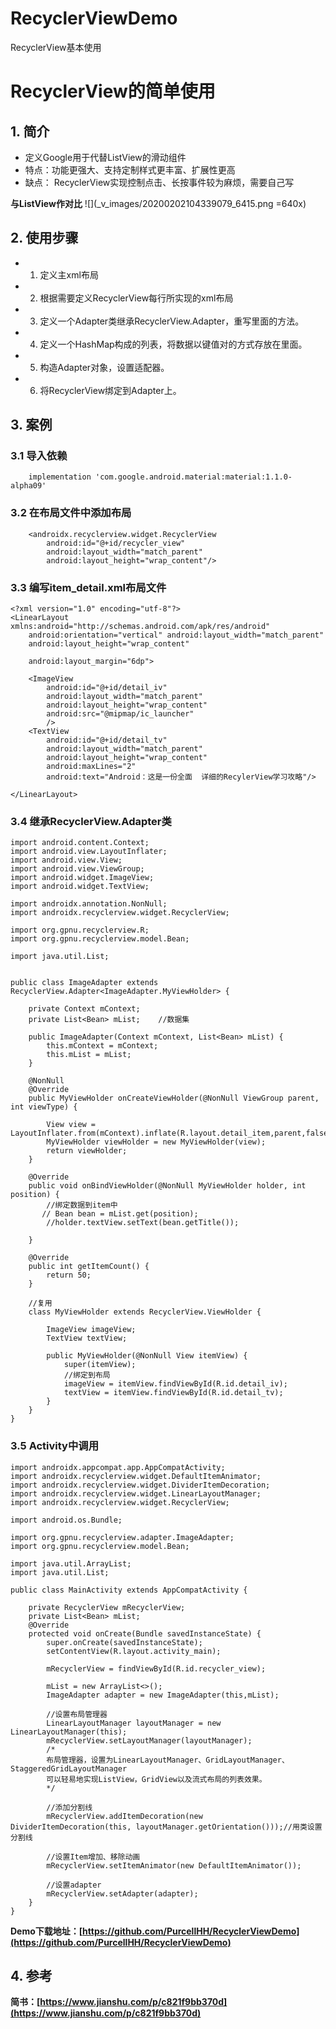 # RecyclerViewDemo
RecyclerView基本使用
# RecyclerView的简单使用

## 1. 简介
* 定义Google用于代替ListView的滑动组件
* 特点：功能更强大、支持定制样式更丰富、扩展性更高
* 缺点： RecyclerView实现控制点击、长按事件较为麻烦，需要自己写

**与ListView作对比**
![](_v_images/20200202104339079_6415.png =640x)

## 2. 使用步骤
* 1. 定义主xml布局
* 2. 根据需要定义RecyclerView每行所实现的xml布局
* 3. 定义一个Adapter类继承RecyclerView.Adapter，重写里面的方法。
* 4. 定义一个HashMap构成的列表，将数据以键值对的方式存放在里面。
* 5. 构造Adapter对象，设置适配器。
* 6. 将RecyclerView绑定到Adapter上。


## 3. 案例
### 3.1 导入依赖
```
    implementation 'com.google.android.material:material:1.1.0-alpha09'
```
### 3.2 在布局文件中添加布局
```
    <androidx.recyclerview.widget.RecyclerView
        android:id="@+id/recycler_view"
        android:layout_width="match_parent"
        android:layout_height="wrap_content"/>
```
### 3.3 编写item_detail.xml布局文件
```
<?xml version="1.0" encoding="utf-8"?>
<LinearLayout xmlns:android="http://schemas.android.com/apk/res/android"
    android:orientation="vertical" android:layout_width="match_parent"
    android:layout_height="wrap_content"

    android:layout_margin="6dp">

    <ImageView
        android:id="@+id/detail_iv"
        android:layout_width="match_parent"
        android:layout_height="wrap_content"
        android:src="@mipmap/ic_launcher"
        />
    <TextView
        android:id="@+id/detail_tv"
        android:layout_width="match_parent"
        android:layout_height="wrap_content"
        android:maxLines="2"
        android:text="Android：这是一份全面  详细的RecylerView学习攻略"/>

</LinearLayout>
```
### 3.4 继承RecyclerView.Adapter类
```
import android.content.Context;
import android.view.LayoutInflater;
import android.view.View;
import android.view.ViewGroup;
import android.widget.ImageView;
import android.widget.TextView;

import androidx.annotation.NonNull;
import androidx.recyclerview.widget.RecyclerView;

import org.gpnu.recyclerview.R;
import org.gpnu.recyclerview.model.Bean;

import java.util.List;


public class ImageAdapter extends RecyclerView.Adapter<ImageAdapter.MyViewHolder> {

    private Context mContext;    
    private List<Bean> mList;    //数据集

    public ImageAdapter(Context mContext, List<Bean> mList) {
        this.mContext = mContext;
        this.mList = mList;
    }

    @NonNull
    @Override
    public MyViewHolder onCreateViewHolder(@NonNull ViewGroup parent, int viewType) {

        View view = LayoutInflater.from(mContext).inflate(R.layout.detail_item,parent,false);    
        MyViewHolder viewHolder = new MyViewHolder(view);
        return viewHolder;
    }

    @Override
    public void onBindViewHolder(@NonNull MyViewHolder holder, int position) {
        //绑定数据到item中
       // Bean bean = mList.get(position);
        //holder.textView.setText(bean.getTitle());
        
    }

    @Override
    public int getItemCount() {
        return 50;
    }

    //复用
    class MyViewHolder extends RecyclerView.ViewHolder {

        ImageView imageView;
        TextView textView;

        public MyViewHolder(@NonNull View itemView) {
            super(itemView);
            //绑定到布局
            imageView = itemView.findViewById(R.id.detail_iv);
            textView = itemView.findViewById(R.id.detail_tv);
        }
    }
}

```

### 3.5 Activity中调用
```
import androidx.appcompat.app.AppCompatActivity;
import androidx.recyclerview.widget.DefaultItemAnimator;
import androidx.recyclerview.widget.DividerItemDecoration;
import androidx.recyclerview.widget.LinearLayoutManager;
import androidx.recyclerview.widget.RecyclerView;

import android.os.Bundle;

import org.gpnu.recyclerview.adapter.ImageAdapter;
import org.gpnu.recyclerview.model.Bean;

import java.util.ArrayList;
import java.util.List;

public class MainActivity extends AppCompatActivity {

    private RecyclerView mRecyclerView;
    private List<Bean> mList;
    @Override
    protected void onCreate(Bundle savedInstanceState) {
        super.onCreate(savedInstanceState);
        setContentView(R.layout.activity_main);

        mRecyclerView = findViewById(R.id.recycler_view);

        mList = new ArrayList<>();
        ImageAdapter adapter = new ImageAdapter(this,mList);

        //设置布局管理器
        LinearLayoutManager layoutManager = new LinearLayoutManager(this);
        mRecyclerView.setLayoutManager(layoutManager);
        /*
        布局管理器，设置为LinearLayoutManager、GridLayoutManager、StaggeredGridLayoutManager
        可以轻易地实现ListView，GridView以及流式布局的列表效果。
        */

        //添加分割线
        mRecyclerView.addItemDecoration(new DividerItemDecoration(this, layoutManager.getOrientation()));//用类设置分割线

        //设置Item增加、移除动画
        mRecyclerView.setItemAnimator(new DefaultItemAnimator());

        //设置adapter
        mRecyclerView.setAdapter(adapter);
    }
}

```

**Demo下载地址：[https://github.com/PurcellHH/RecyclerViewDemo](https://github.com/PurcellHH/RecyclerViewDemo)**

## 4. 参考
**简书：[https://www.jianshu.com/p/c821f9bb370d](https://www.jianshu.com/p/c821f9bb370d)**
